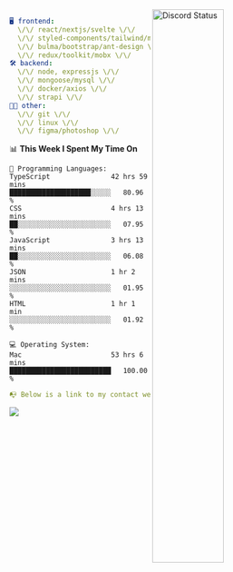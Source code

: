 
<a href="https://discord.com/users/279302975371870218" target="_blank">
    <img width="50%" align="right" alt="Discord Status" src="https://lanyard.cnrad.dev/api/279302975371870218?bg=161B22&borderRadius=5px%205px%200%200&hideTimestamp=true&idleMessage=Just%20chillin%27%20at%20the%20moment&animated=true">
</a>

```yaml
🖥️ frontend: 
  \/\/ react/nextjs/svelte \/\/
  \/\/ styled-components/tailwind/mui/
  \/\/ bulma/bootstrap/ant-design \/\/
  \/\/ redux/toolkit/mobx \/\/
🛠 backend: 
  \/\/ node, expressjs \/\/
  \/\/ mongoose/mysql \/\/
  \/\/ docker/axios \/\/
  \/\/ strapi \/\/
👨‍💻 other: 
  \/\/ git \/\/ 
  \/\/ linux \/\/
  \/\/ figma/photoshop \/\/
```
<!--START_SECTION:waka-->
📊 **This Week I Spent My Time On** 

```text
💬 Programming Languages: 
TypeScript               42 hrs 59 mins      ████████████████████░░░░░   80.96 % 
CSS                      4 hrs 13 mins       ██░░░░░░░░░░░░░░░░░░░░░░░   07.95 % 
JavaScript               3 hrs 13 mins       ██░░░░░░░░░░░░░░░░░░░░░░░   06.08 % 
JSON                     1 hr 2 mins         ░░░░░░░░░░░░░░░░░░░░░░░░░   01.95 % 
HTML                     1 hr 1 min          ░░░░░░░░░░░░░░░░░░░░░░░░░   01.92 % 

💻 Operating System: 
Mac                      53 hrs 6 mins       █████████████████████████   100.00 % 
```


<!--END_SECTION:waka-->
```yaml
📭 Below is a link to my contact website 
```
<a href="https://mxns.xyz" target="_black"> <img src="https://img.shields.io/badge/website-161B22?style=for-the-badge&logo=About.me&logoColor=white"></img> <a/>
